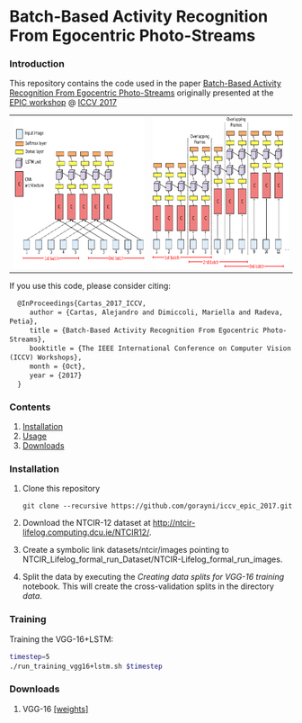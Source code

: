 # Batch-Based Activity Recognition From Egocentric Photo-Streams

### Introduction

This repository contains the code used in the paper [Batch-Based Activity Recognition From Egocentric Photo-Streams](http://openaccess.thecvf.com/content_ICCV_2017_workshops/papers/w34/However_alejandro.cartasub.edu_mariella.dimiccolicvc.uab.es_radevapgmail.com_ICCV_2017_paper.pdf) originally presented at the [EPIC workshop](http://www.eyewear-computing.org/EPIC_ICCV17/) @ [ICCV 2017](http://iccv2017.thecvf.com/)

<table border="0">
  <tr>
    <td><img src="architecture1.png" height="270" ></img></td>
    <td><img src="architecture2.png" height="270"></img></td>
  </tr>
</table>

If you use this code, please consider citing:

      @InProceedings{Cartas_2017_ICCV,
         author = {Cartas, Alejandro and Dimiccoli, Mariella and Radeva, Petia},
         title = {Batch-Based Activity Recognition From Egocentric Photo-Streams},
         booktitle = {The IEEE International Conference on Computer Vision (ICCV) Workshops},
         month = {Oct},
         year = {2017}
      }

### Contents

1. [Installation](#installation)
2. [Usage](#usage)
3. [Downloads](#downloads)

### Installation

1. Clone this repository
  	```Shell
  	git clone --recursive https://github.com/gorayni/iccv_epic_2017.git

2. Download the NTCIR-12 dataset at http://ntcir-lifelog.computing.dcu.ie/NTCIR12/.

3. Create a symbolic link datasets/ntcir/images pointing to NTCIR_Lifelog_formal_run_Dataset/NTCIR-Lifelog_formal_run_images.

4. Split the data by executing the *Creating data splits for VGG-16 training* notebook. This will create the cross-validation splits in the directory *data*.

### Training

Training the VGG-16+LSTM:

```bash
timestep=5
./run_training_vgg16+lstm.sh $timestep
```

### Downloads

1. VGG-16 [[weights]](https://drive.google.com/file/d/1eBlqGGaXKopDltBu6y9ZjtxGLafqJk9m/view?usp=sharing)
